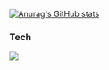 [![Anurag's GitHub stats](https://github-readme-stats.vercel.app/api?username=wtorresjr&theme=gruvbox)](https://github.com/anuraghazra/github-readme-stats)

<h3>Tech</h3>
<img src="https://skillicons.dev/icons?i=js,python,react,redux,flask,html,css,nodejs,expressjs,postgres,git,github,docker,sqlite"/>



<!--
**wtorresjr/wtorresjr** is a ✨ _special_ ✨ repository because its `README.md` (this file) appears on your GitHub profile.

Here are some ideas to get you started:

- 🔭 I’m currently working on ...
- 🌱 I’m currently learning ...
- 👯 I’m looking to collaborate on ...
- 🤔 I’m looking for help with ...
- 💬 Ask me about ...
- 📫 How to reach me: ...
- 😄 Pronouns: ...
- ⚡ Fun fact: ...
-->
